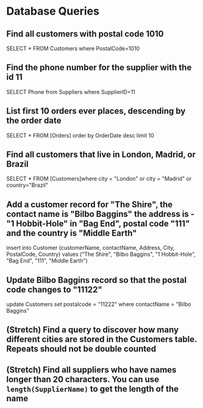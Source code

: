 # Database Queries

## Find all customers with postal code 1010

SELECT \* FROM Customers where PostalCode=1010

## Find the phone number for the supplier with the id 11

SELECT Phone from Suppliers where SupplierID=11

## List first 10 orders ever places, descending by the order date

SELECT \* FROM [Orders] order by OrderDate desc limit 10

## Find all customers that live in London, Madrid, or Brazil

SELECT \* FROM [Customers]where city = "London" or city = "Madrid" or country="Brazil"

## Add a customer record for "The Shire", the contact name is "Bilbo Baggins" the address is -"1 Hobbit-Hole" in "Bag End", postal code "111" and the country is "Middle Earth"

insert into Customer (customerName, contactName, Address, City, PostalCode, Country)
values ("The Shire", "Bilbo Baggins", "1 Hobbit-Hole", "Bag End", "111", "Middle Earth")

## Update Bilbo Baggins record so that the postal code changes to "11122"

update Customers
set postalcode = "11222"
where contactName = "Bilbo Baggins"

## (Stretch) Find a query to discover how many different cities are stored in the Customers table. Repeats should not be double counted

## (Stretch) Find all suppliers who have names longer than 20 characters. You can use `length(SupplierName)` to get the length of the name
